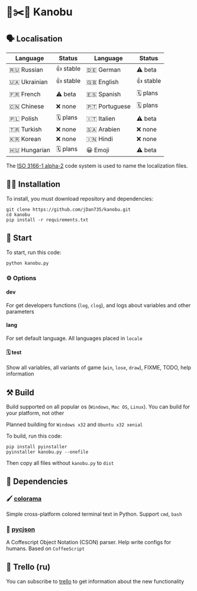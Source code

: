 # 🗿✂️📄 Kanobu
## 🗣 Localisation
| Language      | Status   | Language      | Status    |
|---------------|----------|---------------|-----------|
| 🇷🇺 Russian    | 👍 stable | 🇩🇪 German     | ⚠️ beta   |
| 🇺🇦 Ukrainian  | 👍 stable | 🇬🇧 English    | 👍 stable |
| 🇫🇷 French     | ⚠️ beta   | 🇪🇸 Spanish    | 🗓 plans  |
| 🇨🇳 Chinese    | ❌ none   | 🇵🇹 Portuguese | 🗓 plans  |
| 🇵🇱 Polish     | 🗓 plans  | 🇮🇹 Italien    | ⚠️ beta   |
| 🇹🇷 Turkish    | ❌ none   | 🇸🇦 Arabien    | ❌ none   |
| 🇰🇷 Korean     | ❌ none   | 🇮🇳 Hindi      | ❌ none   |
| 🇭🇺 Hungarian  | 🗓 plans  | 😀 Emoji      | ⚠️ beta   |

The [ISO 3166-1 alpha-2](https://en.wikipedia.org/wiki/ISO_3166-1_alpha-2) code system is used to name the localization files.
## 🧑‍💻 Installation
To install, you must download repository and dependencies:
```
git clone https://github.com/jDan735/kanobu.git
cd kanobu
pip install -r requirements.txt
```

## 🚀 Start
To start, run this code:
```
python kanobu.py
```
### ⚙️ Options
#### dev
For get developers functions (`log`, `clog`), and logs about variables and other parameters
#### lang
For set default language. All languages placed in `locale`
#### 🗓 test
Show all variables, all variants of game (`win`, `lose`, `draw`), FIXME, TODO, help information
## ⚒ Build
Build supported on all popular os (`Windows`, `Mac OS`, `Linux`). You can build for your platform, not other

Planned building for `Windows x32` and `Ubuntu x32 xenial`

To build, run this code:
```
pip install pyinstaller
pyinstaller kanobu.py --onefile
```
Then copy all files without `kanobu.py` to `dist`
## 🔨 Dependencies
### 🖌 [colorama](https://github.com/tartley/colorama)
Simple cross-platform colored terminal text in Python. Support `cmd`, `bash`
### 📄 [pycjson](https://github.com/avakar/pycson)
A Coffescript Object Notation (CSON) parser. Help write configs for humans. Based on `CoffeeScript`
## 📰 Trello (ru)
You can subscribe to [trello](https://trello.com/b/o0ozs1XT) to get information about the new functionality

